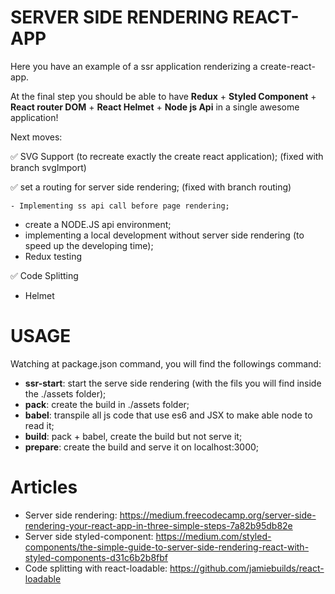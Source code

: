 # SERVER SIDE RENDERING REACT-APP
Here you have an example of a ssr application renderizing a create-react-app.

At the final step you should be able to have **Redux** + **Styled Component** + **React router DOM** + **React Helmet** + **Node js Api** in a single awesome application!

Next moves: 
 
 ✅ SVG Support (to recreate exactly the create react application); (fixed with branch svgImport)
 
 ✅ set a routing for server side rendering; (fixed with branch routing)
    
    - Implementing ss api call before page rendering;
 - create a NODE.JS api environment;
 - implementing a local development without server side rendering (to speed up the developing time);
 - Redux testing

 ✅ Code Splitting

 - Helmet

 # USAGE
 Watching at package.json command, you will find the followings command:
  - **ssr-start**: start the serve side rendering (with the fils you will find inside the ./assets folder);
  - **pack**: create the build in ./assets folder;
  - **babel**: transpile all js code that use es6 and JSX to make able node to read it;
  - **build**: pack + babel, create the build but not serve it;
  - **prepare**: create the build and serve it on localhost:3000;

# Articles
- Server side rendering: https://medium.freecodecamp.org/server-side-rendering-your-react-app-in-three-simple-steps-7a82b95db82e
- Server side styled-component: https://medium.com/styled-components/the-simple-guide-to-server-side-rendering-react-with-styled-components-d31c6b2b8fbf
- Code splitting with react-loadable: https://github.com/jamiebuilds/react-loadable
